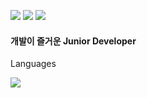 <img src="https://img.shields.io/badge/42_Seoul-000000?style=flat-square&logo=42&logoColor=white"/> <img src="https://img.shields.io/badge/joker7011@naver.com-EA4335?style=flat-square&logo=Gmail&logoColor=white"/> <img src="https://img.shields.io/badge/@h.beeen-E4405F?style=flat-square&logo=Instagram&logoColor=white"/>

<h4>개발이 즐거운 Junior Developer</h4>

<p> Languages </p>
<img src="https://img.shields.io/badge/C++-000000?/style=flat-square&logo=C&logoColor=white"/>
